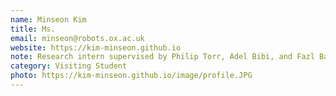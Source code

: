 ```yaml
---
name: Minseon Kim
title: Ms.
email: minseon@robots.ox.ac.uk
website: https://kim-minseon.github.io
note: Research intern supervised by Philip Torr, Adel Bibi, and Fazl Barez, Co-supervised by David Kruger in University of Cambridge
category: Visiting Student
photo: https://kim-minseon.github.io/image/profile.JPG
---
```

